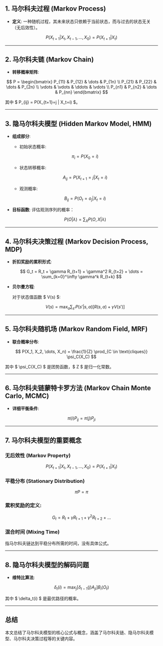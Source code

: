 ## 1. 马尔科夫过程 (Markov Process)
- **定义**: 一种随机过程，其未来状态只依赖于当前状态，而与过去的状态无关（无后效性）。
  
$$
P(X_{t+1} | X_t, X_{t-1}, \dots, X_0) = P(X_{t+1} | X_t)
$$

---

## 2. 马尔科夫链 (Markov Chain)
- **转移概率矩阵**:

$$
P = 
\begin{bmatrix}
P_{11} & P_{12} & \dots & P_{1n} \\
P_{21} & P_{22} & \dots & P_{2n} \\
\vdots & \vdots & \ddots & \vdots \\
P_{n1} & P_{n2} & \dots & P_{nn}
\end{bmatrix}
$$

其中 $ P_{ij} = P(X_{t+1}=j | X_t=i) $。

---

## 3. 隐马尔科夫模型 (Hidden Markov Model, HMM)
- **组成部分**:
  - 初始状态概率:
  
  $$
  \pi_i = P(X_0 = i)
  $$

  - 状态转移概率:

  $$
  A_{ij} = P(X_{t+1}=j | X_t=i)
  $$

  - 观测概率:

  $$
  B_{ij} = P(O_t = o_j | X_t = i)
  $$

- **目标函数**:
  评估观测序列的概率：

  $$
  P(O | \lambda) = \sum_{X} P(O, X | \lambda)
  $$

---

## 4. 马尔科夫决策过程 (Markov Decision Process, MDP)
- **折扣奖励的累积形式**:

$$
G_t = R_t + \gamma R_{t+1} + \gamma^2 R_{t+2} + \dots = \sum_{k=0}^\infty \gamma^k R_{t+k}
$$

- **贝尔曼方程**:
  
  对于状态值函数 $ V(s) $:

  $$
  V(s) = \max_a \sum_{s'} P(s' | s, a) \left[ R(s, a) + \gamma V(s') \right]
  $$

---

## 5. 马尔科夫随机场 (Markov Random Field, MRF)
- **联合概率分布**:

$$
P(X_1, X_2, \dots, X_n) = \frac{1}{Z} \prod_{C \in \text{cliques}} \psi_C(X_C)
$$

其中 $ \psi_C(X_C) $ 是团势函数，$ Z $ 是归一化常数。

---

## 6. 马尔科夫链蒙特卡罗方法 (Markov Chain Monte Carlo, MCMC)
- **详细平衡条件**:

$$
\pi(i)P_{ij} = \pi(j)P_{ji}
$$

---

## 7. 马尔科夫模型的重要概念

### **无后效性 (Markov Property)**

$$
P(X_{t+1} | X_t, X_{t-1}, \dots, X_0) = P(X_{t+1} | X_t)
$$

### **平稳分布 (Stationary Distribution)**

$$
\pi P = \pi
$$

### **累积奖励的定义**:

$$
G_t = R_t + \gamma R_{t+1} + \gamma^2 R_{t+2} + \dots
$$

### **混合时间 (Mixing Time)**

指马尔科夫链达到平稳分布所需的时间，没有具体公式。

---

## 8. 隐马尔科夫模型的解码问题

- **维特比算法**:

$$
\delta_t(i) = \max_{j} \left[ \delta_{t-1}(j) A_{ji} \right] B_{i}(O_t)
$$

其中 $ \delta_t(i) $ 是最优路径的概率。

---

## 总结
本文总结了马尔科夫模型的核心公式与概念，涵盖了马尔科夫链、隐马尔科夫模型、马尔科夫决策过程等的关键内容。
